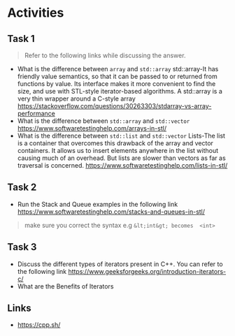 # Activities

## Task 1

> Refer to the following links while discussing the answer.

- What is the difference between `array` and `std::array`
std::array-It has friendly value semantics, so that it can be passed to or returned from functions by value. Its interface makes it more convenient to find the size, and use with STL-style iterator-based algorithms.
A std::array is a very thin wrapper around a C-style array
  https://stackoverflow.com/questions/30263303/stdarray-vs-array-performance
- What is the difference between `std::array` and `std::vector`
  https://www.softwaretestinghelp.com/arrays-in-stl/
- What is the difference between `std::list` and `std::vector`
Lists-The list is a container that overcomes this drawback of the array and vector containers. It allows us to insert elements anywhere in the list without causing much of an overhead. But lists are slower than vectors as far as traversal is concerned.
  https://www.softwaretestinghelp.com/lists-in-stl/

## Task 2

- Run the Stack and Queue examples in the following link
  https://www.softwaretestinghelp.com/stacks-and-queues-in-stl/

> make sure you correct the syntax e.g `&lt;int&gt; becomes  <int>`

## Task 3

- Discuss the different types of iterators present in C++. You can refer to the following link
  https://www.geeksforgeeks.org/introduction-iterators-c/
- What are the Benefits of Iterators

## Links

- https://cpp.sh/
